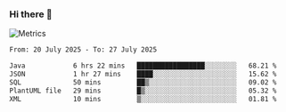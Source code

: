 ### Hi there 👋

![Metrics](https://github.com/radoapx/radoapx/blob/main/github-metrics.svg)

<!--START_SECTION:waka-->

```txt
From: 20 July 2025 - To: 27 July 2025

Java            6 hrs 22 mins   █████████████████░░░░░░░░   68.21 %
JSON            1 hr 27 mins    ████░░░░░░░░░░░░░░░░░░░░░   15.62 %
SQL             50 mins         ██▒░░░░░░░░░░░░░░░░░░░░░░   09.02 %
PlantUML file   29 mins         █▒░░░░░░░░░░░░░░░░░░░░░░░   05.32 %
XML             10 mins         ▒░░░░░░░░░░░░░░░░░░░░░░░░   01.81 %
```

<!--END_SECTION:waka-->

<!--
**radoapx/radoapx** is a ✨ _special_ ✨ repository because its `README.md` (this file) appears on your GitHub profile.

Here are some ideas to get you started:

- 🔭 I’m currently working on ...
- 🌱 I’m currently learning ...
- 👯 I’m looking to collaborate on ...
- 🤔 I’m looking for help with ...
- 💬 Ask me about ...
- 📫 How to reach me: ...
- 😄 Pronouns: ...
- ⚡ Fun fact: ...
-->
